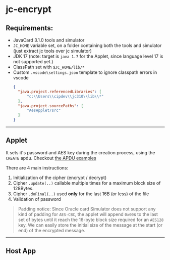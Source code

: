 # jc-encrypt
## Requirements:
* JavaCard 3.1.0 tools and simulator
* `JC_HOME` variable set, on a folder containing both the tools and simulator (just extract jc tools over jc simulator)
* JDK 17 (note: target is `java 1.7` for the Applet, since language level 17 is not supported yet.)
* ClassPath set with `$JC_HOME/lib/*` 
* Custom `.vscode\settings.json` template to ignore classpath errors in vscode
  ```JSON
  {
    "java.project.referencedLibraries": [
        "c:\\Users\\cipdev\\jc310\\lib\\*" 
    ],
    "java.project.sourcePaths": [
        "AesApplet/src"
    ]
  }
  ```

---
## Applet
It sets it's password and AES key during the creation process, using the `CREATE` apdu. Checkout [the APDU examples](AesApplet/apdu_scripts/examples.md)

There are 4 main instructions:
1. Initialization  of the cipher (encrypt / decrypt)
2. Cipher `.update(..)` callable multiple times for a maximum block size of 128Bytes. 
3. Cipher `.doFinal(..)` used **only** for the last 16B (or less) of the file
4. Validation of password 

> Padding notice: Since Oracle card Simulator does not support any kind of padding for `AES-CBC`, the applet will append `0x00`s to the last set of bytes until it reach the 16-byte block size required for an `AES128` key.  We can easily store the initial size of the message at the start (or end) of the encrypted message.
---
## Host App
